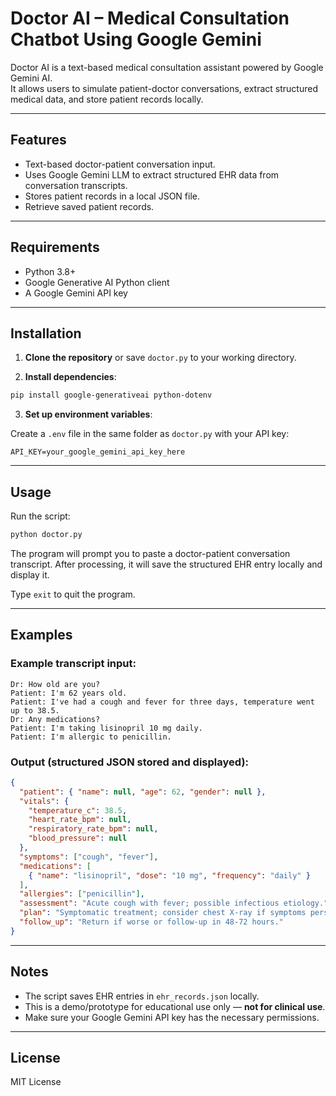# Doctor AI – Medical Consultation Chatbot Using Google Gemini

Doctor AI is a text-based medical consultation assistant powered by Google Gemini AI.  
It allows users to simulate patient-doctor conversations, extract structured medical data, and store patient records locally.

---

## Features

- Text-based doctor-patient conversation input.
- Uses Google Gemini LLM to extract structured EHR data from conversation transcripts.
- Stores patient records in a local JSON file.
- Retrieve saved patient records.

---

## Requirements

- Python 3.8+
- Google Generative AI Python client
- A Google Gemini API key

---

## Installation

1. **Clone the repository** or save `doctor.py` to your working directory.

2. **Install dependencies**:

```bash
pip install google-generativeai python-dotenv
```

3. **Set up environment variables**:

Create a `.env` file in the same folder as `doctor.py` with your API key:

```env
API_KEY=your_google_gemini_api_key_here
```

---

## Usage

Run the script:

```bash
python doctor.py
```

The program will prompt you to paste a doctor-patient conversation transcript.
After processing, it will save the structured EHR entry locally and display it.

Type `exit` to quit the program.

---

## Examples

### Example transcript input:

```
Dr: How old are you?
Patient: I'm 62 years old.
Patient: I've had a cough and fever for three days, temperature went up to 38.5.
Dr: Any medications?
Patient: I'm taking lisinopril 10 mg daily.
Patient: I'm allergic to penicillin.
```

### Output (structured JSON stored and displayed):

```json
{
  "patient": { "name": null, "age": 62, "gender": null },
  "vitals": {
    "temperature_c": 38.5,
    "heart_rate_bpm": null,
    "respiratory_rate_bpm": null,
    "blood_pressure": null
  },
  "symptoms": ["cough", "fever"],
  "medications": [
    { "name": "lisinopril", "dose": "10 mg", "frequency": "daily" }
  ],
  "allergies": ["penicillin"],
  "assessment": "Acute cough with fever; possible infectious etiology.",
  "plan": "Symptomatic treatment; consider chest X-ray if symptoms persist or worsen; consider antipyretic.",
  "follow_up": "Return if worse or follow-up in 48-72 hours."
}
```

---

## Notes

- The script saves EHR entries in `ehr_records.json` locally.
- This is a demo/prototype for educational use only — **not for clinical use**.
- Make sure your Google Gemini API key has the necessary permissions.

---

## License

MIT License
